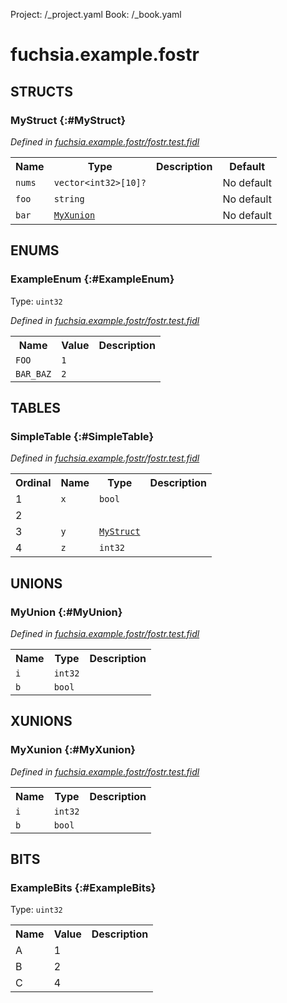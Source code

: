 Project: /_project.yaml
Book: /_book.yaml

# fuchsia.example.fostr




## **STRUCTS**

### MyStruct {:#MyStruct}
*Defined in [fuchsia.example.fostr/fostr.test.fidl](https://fuchsia.googlesource.com/fuchsia/+/master/garnet/public/lib/fostr/test/fuchsia.example.fostr/fostr.test.fidl#14)*





<table>
    <tr><th>Name</th><th>Type</th><th>Description</th><th>Default</th></tr><tr>
            <td><code>nums</code></td>
            <td>
                <code>vector&lt;int32&gt;[10]?</code>
            </td>
            <td></td>
            <td>No default</td>
        </tr><tr>
            <td><code>foo</code></td>
            <td>
                <code>string</code>
            </td>
            <td></td>
            <td>No default</td>
        </tr><tr>
            <td><code>bar</code></td>
            <td>
                <code><a class='link' href='#MyXunion'>MyXunion</a></code>
            </td>
            <td></td>
            <td>No default</td>
        </tr>
</table>



## **ENUMS**

### ExampleEnum {:#ExampleEnum}
Type: <code>uint32</code>

*Defined in [fuchsia.example.fostr/fostr.test.fidl](https://fuchsia.googlesource.com/fuchsia/+/master/garnet/public/lib/fostr/test/fuchsia.example.fostr/fostr.test.fidl#9)*



<table>
    <tr><th>Name</th><th>Value</th><th>Description</th></tr><tr>
            <td><code>FOO</code></td>
            <td><code>1</code></td>
            <td></td>
        </tr><tr>
            <td><code>BAR_BAZ</code></td>
            <td><code>2</code></td>
            <td></td>
        </tr></table>



## **TABLES**

### SimpleTable {:#SimpleTable}


*Defined in [fuchsia.example.fostr/fostr.test.fidl](https://fuchsia.googlesource.com/fuchsia/+/master/garnet/public/lib/fostr/test/fuchsia.example.fostr/fostr.test.fidl#30)*



<table>
    <tr><th>Ordinal</th><th>Name</th><th>Type</th><th>Description</th></tr>
    <tr>
            <td>1</td>
            <td><code>x</code></td>
            <td>
                <code>bool</code>
            </td>
            <td></td>
        </tr><tr>
            <td>2</td>
            <td><code></code></td>
            <td>
                <code></code>
            </td>
            <td></td>
        </tr><tr>
            <td>3</td>
            <td><code>y</code></td>
            <td>
                <code><a class='link' href='#MyStruct'>MyStruct</a></code>
            </td>
            <td></td>
        </tr><tr>
            <td>4</td>
            <td><code>z</code></td>
            <td>
                <code>int32</code>
            </td>
            <td></td>
        </tr></table>



## **UNIONS**

### MyUnion {:#MyUnion}
*Defined in [fuchsia.example.fostr/fostr.test.fidl](https://fuchsia.googlesource.com/fuchsia/+/master/garnet/public/lib/fostr/test/fuchsia.example.fostr/fostr.test.fidl#25)*


<table>
    <tr><th>Name</th><th>Type</th><th>Description</th></tr><tr>
            <td><code>i</code></td>
            <td>
                <code>int32</code>
            </td>
            <td></td>
        </tr><tr>
            <td><code>b</code></td>
            <td>
                <code>bool</code>
            </td>
            <td></td>
        </tr></table>



## **XUNIONS**

### MyXunion {:#MyXunion}
*Defined in [fuchsia.example.fostr/fostr.test.fidl](https://fuchsia.googlesource.com/fuchsia/+/master/garnet/public/lib/fostr/test/fuchsia.example.fostr/fostr.test.fidl#20)*


<table>
    <tr><th>Name</th><th>Type</th><th>Description</th></tr><tr>
            <td><code>i</code></td>
            <td>
                <code>int32</code>
            </td>
            <td></td>
        </tr><tr>
            <td><code>b</code></td>
            <td>
                <code>bool</code>
            </td>
            <td></td>
        </tr></table>



## **BITS**
### ExampleBits {:#ExampleBits}
Type: <code>uint32</code>


<table>
    <tr><th>Name</th><th>Value</th><th>Description</th></tr><tr>
            <td>A</td>
            <td>1</td>
            <td></td>
        </tr><tr>
            <td>B</td>
            <td>2</td>
            <td></td>
        </tr><tr>
            <td>C</td>
            <td>4</td>
            <td></td>
        </tr></table>



